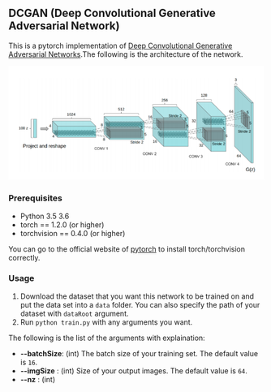 ## DCGAN (Deep Convolutional Generative Adversarial Network)

This is a pytorch implementation of [Deep Convolutional Generative Adversarial Networks](http://arxiv.org/abs/1511.06434).The following is the architecture of the network.

![alt tag](imgs/nw.png)

### Prerequisites

- Python 3.5 3.6
- torch == 1.2.0 (or higher)
- torchvision == 0.4.0 (or higher)

You can go to the official website of [pytorch](https://pytorch.org/get-started/locally/#windows-package-manager) to install torch/torchvision correctly.

### Usage

1. Download the dataset that you want this network to be trained on and put the data set into a `data` folder. You can also specify the path of your dataset with `dataRoot` argument.   
2. Run `python train.py` with any arguments you want.

The following is the list of the arguments with explaination:

- **--batchSize**: (int) The batch size of your training set. The default value is `16`.
- **--imgSize**  : (int) Size of your output images. The default value is `64`.
- **--nz**       : (int) 


